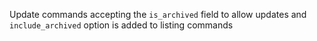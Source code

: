 Update commands accepting the `is_archived` field to allow updates and `include_archived` option is added to listing commands
